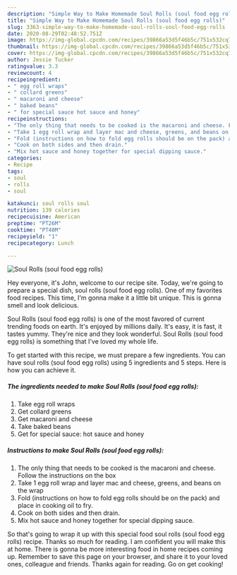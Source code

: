 ```yaml
---
description: "Simple Way to Make Homemade Soul Rolls (soul food egg rolls)"
title: "Simple Way to Make Homemade Soul Rolls (soul food egg rolls)"
slug: 3363-simple-way-to-make-homemade-soul-rolls-soul-food-egg-rolls
date: 2020-08-29T02:48:52.751Z
image: https://img-global.cpcdn.com/recipes/39866a53d5f46b5c/751x532cq70/soul-rolls-soul-food-egg-rolls-recipe-main-photo.jpg
thumbnail: https://img-global.cpcdn.com/recipes/39866a53d5f46b5c/751x532cq70/soul-rolls-soul-food-egg-rolls-recipe-main-photo.jpg
cover: https://img-global.cpcdn.com/recipes/39866a53d5f46b5c/751x532cq70/soul-rolls-soul-food-egg-rolls-recipe-main-photo.jpg
author: Jessie Tucker
ratingvalue: 3.3
reviewcount: 4
recipeingredient:
- " egg roll wraps"
- " collard greens"
- " macaroni and cheese"
- " baked beans"
- " for special sauce hot sauce and honey"
recipeinstructions:
- "The only thing that needs to be cooked is the macaroni and cheese. Follow the instructions on the box"
- "Take 1 egg roll wrap and layer mac and cheese, greens, and beans on the wrap"
- "Fold (instructions on how to fold egg rolls should be on the pack) and place in cooking oil to fry."
- "Cook on both sides and then drain."
- "Mix hot sauce and honey together for special dipping sauce."
categories:
- Recipe
tags:
- soul
- rolls
- soul

katakunci: soul rolls soul 
nutrition: 139 calories
recipecuisine: American
preptime: "PT26M"
cooktime: "PT40M"
recipeyield: "1"
recipecategory: Lunch

---
```



![Soul Rolls (soul food egg rolls)](https://img-global.cpcdn.com/recipes/39866a53d5f46b5c/751x532cq70/soul-rolls-soul-food-egg-rolls-recipe-main-photo.jpg)

Hey everyone, it's John, welcome to our recipe site. Today, we're going to prepare a special dish, soul rolls (soul food egg rolls). One of my favorites food recipes. This time, I'm gonna make it a little bit unique. This is gonna smell and look delicious.

Soul Rolls (soul food egg rolls) is one of the most favored of current trending foods on earth. It's enjoyed by millions daily. It's easy, it is fast, it tastes yummy. They're nice and they look wonderful. Soul Rolls (soul food egg rolls) is something that I've loved my whole life.




To get started with this recipe, we must prepare a few ingredients. You can have soul rolls (soul food egg rolls) using 5 ingredients and 5 steps. Here is how you can achieve it.

<!--inarticleads1-->

##### The ingredients needed to make Soul Rolls (soul food egg rolls):

1. Take  egg roll wraps
1. Get  collard greens
1. Get  macaroni and cheese
1. Take  baked beans
1. Get  for special sauce: hot sauce and honey




<!--inarticleads2-->

##### Instructions to make Soul Rolls (soul food egg rolls):

1. The only thing that needs to be cooked is the macaroni and cheese. Follow the instructions on the box
1. Take 1 egg roll wrap and layer mac and cheese, greens, and beans on the wrap
1. Fold (instructions on how to fold egg rolls should be on the pack) and place in cooking oil to fry.
1. Cook on both sides and then drain.
1. Mix hot sauce and honey together for special dipping sauce.




So that's going to wrap it up with this special food soul rolls (soul food egg rolls) recipe. Thanks so much for reading. I am confident you will make this at home. There is gonna be more interesting food in home recipes coming up. Remember to save this page on your browser, and share it to your loved ones, colleague and friends. Thanks again for reading. Go on get cooking!
